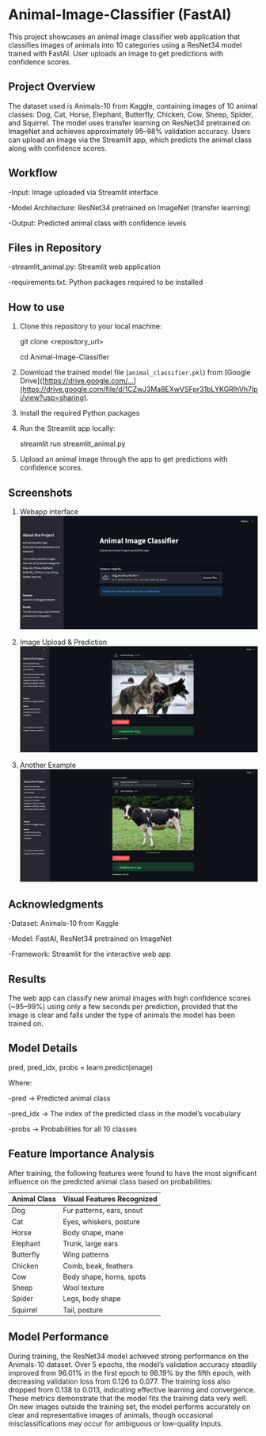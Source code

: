 # Animal-Image-Classifier (FastAI)

This project showcases an animal image classifier web application that classifies images of animals into 10 categories using a ResNet34 model trained with FastAI. User uploads an image to get predictions with confidence scores.

Project Overview
----------------
The dataset used is Animals-10 from Kaggle, containing images of 10 animal classes: Dog, Cat, Horse, Elephant, Butterfly, Chicken, Cow, Sheep, Spider, and Squirrel. The model uses transfer learning on ResNet34 pretrained on ImageNet and achieves approximately 95–98% validation accuracy. Users can upload an image via the Streamlit app, which predicts the animal class along with confidence scores.

Workflow
-------------
-Input: Image uploaded via Streamlit interface

-Model Architecture: ResNet34 pretrained on ImageNet (transfer learning)

-Output: Predicted animal class with confidence levels

Files in Repository
-------------------
-streamlit_animal.py: Streamlit web application
  
-requirements.txt: Python packages required to be installed

How to use
----------
1. Clone this repository to your local machine:

    git clone <repository_url>
    
    cd Animal-Image-Classifier

2. Download the trained model file (`animal_classifier.pkl`) from [Google Drive]([https://drive.google.com/...](https://drive.google.com/file/d/1CZwJ3Ma8EXwVSFpr31bLYKGRIhVh7lpi/view?usp=sharing).
   
3. Install the required Python packages
   
4. Run the Streamlit app locally:
   
      streamlit run streamlit_animal.py
   
5. Upload an animal image through the app to get predictions with confidence scores.

Screenshots
-----------
1. Webapp interface
![App Interface](screenshots/interface.png)

2. Image Upload & Prediction
![Prediction Example](screenshots/prediction1.png)

3. Another Example
![Another Prediction](screenshots/prediction2.png)

Acknowledgments
---------------
-Dataset: Animals-10 from Kaggle

-Model: FastAI, ResNet34 pretrained on ImageNet

-Framework: Streamlit for the interactive web app

Results
-------
The web app can classify new animal images with high confidence scores (~95–99%) using only a few seconds per prediction, provided that the image is clear and falls under the type of animals the model has been trained on.

Model Details
--------------
pred, pred_idx, probs = learn.predict(image)

Where:

-pred → Predicted animal class

-pred_idx → The index of the predicted class in the model’s vocabulary

-probs → Probabilities for all 10 classes

Feature Importance Analysis
---------------------------
After training, the following features were found to have the most significant influence on the predicted animal class based on probabilities:

| Animal Class | Visual Features Recognized |
| ------------ | -------------------------- |
| Dog          | Fur patterns, ears, snout  |
| Cat          | Eyes, whiskers, posture    |
| Horse        | Body shape, mane           |
| Elephant     | Trunk, large ears          |
| Butterfly    | Wing patterns              |
| Chicken      | Comb, beak, feathers       |
| Cow          | Body shape, horns, spots   |
| Sheep        | Wool texture               |
| Spider       | Legs, body shape           |
| Squirrel     | Tail, posture              |

Model Performance
-----------------
During training, the ResNet34 model achieved strong performance on the Animals-10 dataset. Over 5 epochs, the model’s validation accuracy steadily improved from 96.01% in the first epoch to 98.19% by the fifth epoch, with decreasing validation loss from 0.126 to 0.077. The training loss also dropped from 0.138 to 0.013, indicating effective learning and convergence. These metrics demonstrate that the model fits the training data very well. On new images outside the training set, the model performs accurately on clear and representative images of animals, though occasional misclassifications may occur for ambiguous or low-quality inputs.

